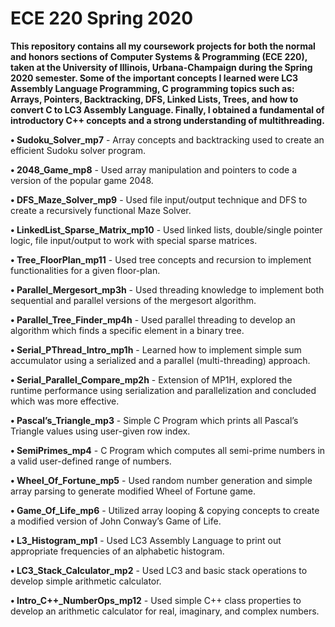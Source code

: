 # ECE 220 Spring 2020

**This repository contains all my coursework projects for both the normal and honors sections of Computer Systems & Programming (ECE 220), taken at the University of Illinois, Urbana-Champaign during the Spring 2020 semester. Some of the important concepts I learned were LC3 Assembly Language Programming, C programming topics such as: Arrays, Pointers, Backtracking, DFS, Linked Lists, Trees, and how to convert C to LC3 Assembly Language. Finally, I obtained a fundamental of introductory C++ concepts and a strong understanding of multithreading.**

**• Sudoku_Solver_mp7** - Array concepts and backtracking used to create an efficient Sudoku solver program.

**• 2048_Game_mp8** - Used array manipulation and pointers to code a version of the popular game 2048.

**• DFS_Maze_Solver_mp9** - Used file input/output technique and DFS to create a recursively functional Maze Solver.

**• LinkedList_Sparse_Matrix_mp10** - Used linked lists, double/single pointer logic, file input/output to work with special sparse matrices.

**• Tree_FloorPlan_mp11** - Used tree concepts and recursion to implement functionalities for a given floor-plan. 

**• Parallel_Mergesort_mp3h** - Used threading knowledge to implement both sequential and parallel versions of the mergesort algorithm.

**• Parallel_Tree_Finder_mp4h** - Used parallel threading to develop an algorithm which finds a specific element in a binary tree.

**• Serial_PThread_Intro_mp1h** - Learned how to implement simple sum accumulator using a serialized and a parallel (multi-threading) approach.

**• Serial_Parallel_Compare_mp2h** - Extension of MP1H, explored the runtime performance using serialization and parallelization and concluded which was more effective.

**• Pascal’s_Triangle_mp3** - Simple C Program which prints all Pascal’s Triangle values using user-given row index.

**• SemiPrimes_mp4** - C Program which computes all semi-prime numbers in a valid user-defined range of numbers.

**• Wheel_Of_Fortune_mp5** - Used random number generation and simple array parsing to generate modified Wheel of Fortune game.

**• Game_Of_Life_mp6** - Utilized array looping & copying concepts to create a modified version of John Conway’s Game of Life.

**• L3_Histogram_mp1** - Used LC3 Assembly Language to print out appropriate frequencies of an alphabetic histogram.

**• LC3_Stack_Calculator_mp2** - Used LC3 and basic stack operations to develop simple arithmetic calculator.

**• Intro_C++_NumberOps_mp12** - Used simple C++ class properties to develop an arithmetic calculator for real, imaginary, and complex numbers.

